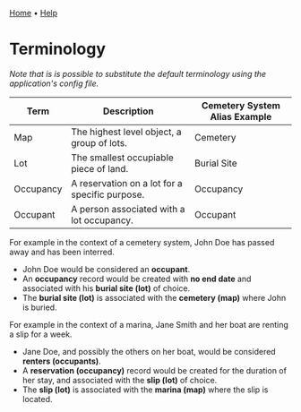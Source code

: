 [Home](https://cityssm.github.io/lot-occupancy-system/)
•
[Help](https://cityssm.github.io/lot-occupancy-system/docs/)

# Terminology

_Note that is is possible to substitute the default terminology using the application's config file._

| Term      | Description                                    | Cemetery System Alias Example |
| --------- | ---------------------------------------------- | ----------------------------- |
| Map       | The highest level object, a group of lots.     | Cemetery                      |
| Lot       | The smallest occupiable piece of land.         | Burial Site                   |
| Occupancy | A reservation on a lot for a specific purpose. | Occupancy                     |
| Occupant  | A person associated with a lot occupancy.      | Occupant                      |

For example in the context of a cemetery system, John Doe has passed away and has been interred.

-   John Doe would be considered an **occupant**.
-   An **occupancy** record would be created with **no end date** and associated with his **burial site (lot)** of choice.
-   The **burial site (lot)** is associated with the **cemetery (map)** where John is buried.

For example in the context of a marina, Jane Smith and her boat are renting a slip for a week.

-   Jane Doe, and possibly the others on her boat, would be considered **renters (occupants)**.
-   A **reservation (occupancy)** record would be created for the duration of her stay, and associated with the **slip (lot)** of choice.
-   The **slip (lot)** is associated with the **marina (map)** where the slip is located.

